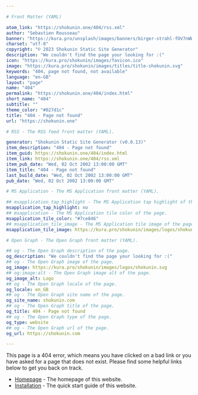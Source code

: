 ```yaml
---

# Front Matter (YAML)

atom_link: "https://shokunin.one/404/rss.xml"
author: "Sebastien Rousseau"
banner: "https://kura.pro/unsplash/images/banners/birger-strahl-fOV7nWWIwRk-unsplash.jpg"
charset: "utf-8"
copyright: "© 2023 Shokunin Static Site Generator"
description: "We couldn't find the page your looking for :("
icon: "https://kura.pro/shokunin/images/favicon.ico"
image: "https://kura.pro/shokunin/images/titles/title-shokunin.svg"
keywords: "404, page not found, not available"
language: "en-GB"
layout: "page"
name: "404"
permalink: "https://shokunin.one/404/index.html"
short_name: "404"
subtitle: ""
theme_color: "#027d1c"
title: "404 - Page not found"
url: "https://shokunin.one"

# RSS - The RSS feed front matter (YAML).

generator: "Shokunin Static Site Generator (v0.0.13)"
item_description: "404 - Page not found"
item_guid: https://shokunin.one/404/index.html
item_link: https://shokunin.one/404/rss.xml
item_pub_date: "Wed, 02 Oct 2002 13:00:00 GMT"
item_title: "404 - Page not found"
last_build_date: "Wed, 02 Oct 2002 13:00:00 GMT"
pub_date: "Wed, 02 Oct 2002 13:00:00 GMT"

# MS Application - The MS Application front matter (YAML).

## msapplication_tap_highlight - The MS Application tap highlight of the page.
msapplication_tap_highlight: no
## msapplication - The MS Application tile color of the page.
msapplication_tile_color: "#7ce846"
## msapplication_tile_image - The MS Application tile image of the page.
msapplication_tile_image: https://kura.pro/shokunin/images/logos/shokunin.svg

# Open Graph - The Open Graph front matter (YAML).

## og - The Open Graph description of the page.
og_description: "We couldn't find the page your looking for :("
## og - The Open Graph image of the page.
og_image: https://kura.pro/shokunin/images/logos/shokunin.svg
## og:image:alt - The Open Graph image alt of the page.
og_image_alt: Logo
## og - The Open Graph locale of the page.
og_locale: en_GB
## og - The Open Graph site name of the page.
og_site_name: shokunin.com
## og - The Open Graph title of the page.
og_title: 404 - Page not found
## og - The Open Graph type of the page.
og_type: website
## og - The Open Graph url of the page.
og_url: https://shokunin.com

---
```


This page is a 404 error, which means you have clicked on a bad link or you have asked for a page that does not exist. Please find some helpful links below to get you back on track.

- [Homepage](/) - The homepage of this website.
- [Installation](/installation/index.html) - The quick start guide of this website.
